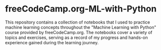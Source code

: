 # freeCodeCamp.org-ML-with-Python

This repository contains a collection of notebooks that I used to practice machine learning concepts throughout the "Machine Learning with Python" course provided by freeCodeCamp.org. The notebooks cover a variety of topics and exercises, serving as a record of my progress and hands-on experience gained during the learning journey.
